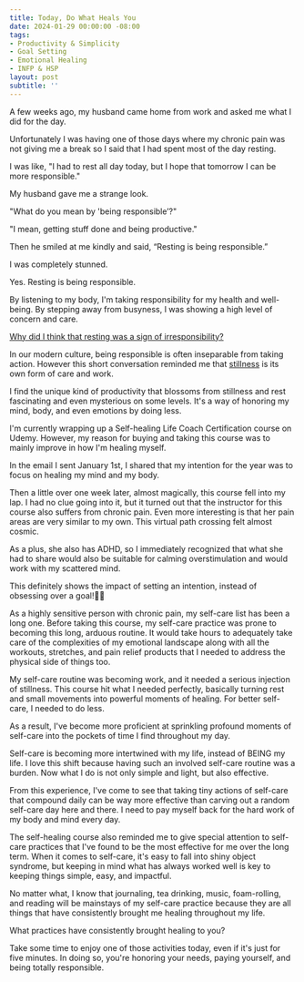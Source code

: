 ```yaml
---
title: Today, Do What Heals You 
date: 2024-01-29 00:00:00 -08:00
tags:
- Productivity & Simplicity 
- Goal Setting 
- Emotional Healing
- INFP & HSP
layout: post
subtitle: ''
---
```


A few weeks ago, my husband came home from work and asked me what I did for the day.

Unfortunately I was having one of those days where my chronic pain was not giving me a break so I said that I had spent most of the day resting.

I was like, "I had to rest all day today, but I hope that tomorrow I can be more responsible."

My husband gave me a strange look. 

"What do you mean by 'being responsible’?"

"I mean, getting stuff done and being productive."

Then he smiled at me kindly and said, “Resting is being responsible.”

I was completely stunned. 

Yes. Resting is being responsible.

By listening to my body, I'm taking responsibility for my health and well-being. By stepping away from busyness, I was showing a high level of concern and care.

[Why did I think that resting was a sign of irresponsibility?](https://arcadiapage.com/2023-12-31-being-a-productive-human-is-simple/)

In our modern culture, being responsible is often inseparable from taking action. However this short conversation reminded me that [stillness](https://arcadiapage.com/2023-11-27-Learning-to-appreciate-stillness/) is its own form of care and work.

I find the unique kind of productivity that blossoms from stillness and rest fascinating and even mysterious on some levels. It's a way of honoring my mind, body, and even emotions by doing less.

I'm currently wrapping up a Self-healing Life Coach Certification course on Udemy.  However, my reason for buying and taking this course was to mainly improve in how I'm healing myself.

In the email I sent January 1st, I shared that my intention for the year was to focus on healing my mind and my body.

Then a little over one week later, almost magically, this course fell into my lap. I had no clue going into it, but it turned out that the instructor for this course also suffers from chronic pain. Even more interesting is that her pain areas are very similar to my own. This virtual path crossing felt almost cosmic.

As a plus, she also has ADHD, so I immediately recognized that what she had to share would also be suitable for calming overstimulation and would work with my scattered mind.

This definitely shows the impact of setting an intention, instead of obsessing over a goal!🙌🏿

As a highly sensitive person with chronic pain, my self-care list has been a long one. Before taking this course, my self-care practice was prone to becoming this long, arduous routine. It would take hours to adequately take care of the complexities of my emotional landscape along with all the workouts, stretches, and pain relief products that I needed to address the physical side of things too. 

My self-care routine was becoming work, and it needed a serious injection of stillness. This course hit what I needed perfectly, basically turning rest and small movements into powerful moments of healing. For better self-care, I needed to do less.

As a result, I've become more proficient at sprinkling profound moments of self-care into the pockets of time I find throughout my day. 

Self-care is becoming more intertwined with my life, instead of BEING my life. I love this shift because having such an involved self-care routine was a burden. Now what I do is not only simple and light, but also effective. 

From this experience, I've come to see that taking tiny actions of self-care that compound daily can be way more effective than carving out a random self-care day here and there. I need to pay myself back for the hard work of my body and mind every day. 

The self-healing course also reminded me to give special attention to self-care practices that I've found to be the most effective for me over the long term. When it comes to self-care, it's easy to fall into shiny object syndrome, but keeping in mind what has always worked well is key to keeping things simple, easy, and impactful. 

No matter what, I know that journaling, tea drinking, music, foam-rolling, and reading will be mainstays of my self-care practice because they are all things that have consistently brought me healing throughout my life.

What practices have consistently brought healing to you? 

Take some time to enjoy one of those activities today, even if it's just for five minutes. In doing so, you're honoring your needs, paying yourself, and being totally responsible.
